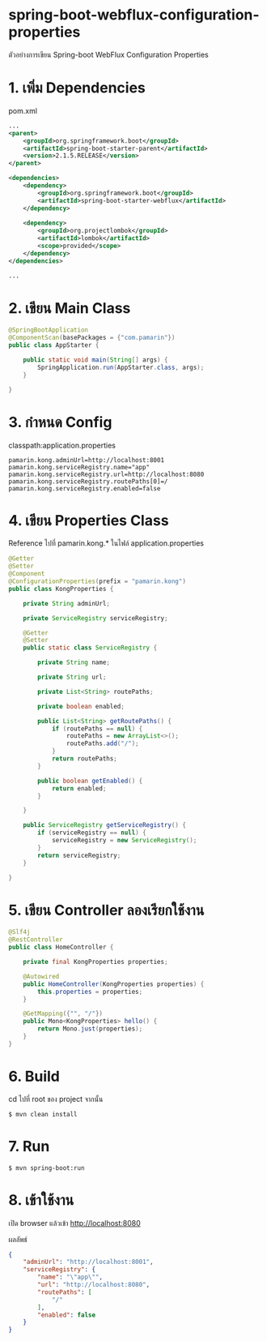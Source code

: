 # spring-boot-webflux-configuration-properties
ตัวอย่างการเขียน Spring-boot WebFlux Configuration Properties

# 1. เพิ่ม Dependencies

pom.xml 
``` xml
...
<parent>
    <groupId>org.springframework.boot</groupId>
    <artifactId>spring-boot-starter-parent</artifactId>
    <version>2.1.5.RELEASE</version>
</parent>

<dependencies>
    <dependency>
        <groupId>org.springframework.boot</groupId>
        <artifactId>spring-boot-starter-webflux</artifactId>
    </dependency>
    
    <dependency>
        <groupId>org.projectlombok</groupId>
        <artifactId>lombok</artifactId>
        <scope>provided</scope>
    </dependency>
</dependencies>

...
```

# 2. เขียน Main Class 

``` java
@SpringBootApplication
@ComponentScan(basePackages = {"com.pamarin"}) 
public class AppStarter {

    public static void main(String[] args) {
        SpringApplication.run(AppStarter.class, args);
    }

}
```

# 3. กำหนด Config 
classpath:application.properties 
``` properties
pamarin.kong.adminUrl=http://localhost:8001
pamarin.kong.serviceRegistry.name="app"
pamarin.kong.serviceRegistry.url=http://localhost:8080
pamarin.kong.serviceRegistry.routePaths[0]=/
pamarin.kong.serviceRegistry.enabled=false
```

# 4. เขียน Properties Class  
Reference ไปที่ pamarin.kong.* ในไฟล์ application.properties 
```java
@Getter
@Setter
@Component
@ConfigurationProperties(prefix = "pamarin.kong")
public class KongProperties {

    private String adminUrl;

    private ServiceRegistry serviceRegistry;

    @Getter
    @Setter
    public static class ServiceRegistry {

        private String name;

        private String url;

        private List<String> routePaths;

        private boolean enabled;

        public List<String> getRoutePaths() {
            if (routePaths == null) {
                routePaths = new ArrayList<>();
                routePaths.add("/");
            }
            return routePaths;
        }

        public boolean getEnabled() {
            return enabled;
        }

    }

    public ServiceRegistry getServiceRegistry() {
        if (serviceRegistry == null) {
            serviceRegistry = new ServiceRegistry();
        }
        return serviceRegistry;
    }

}
```

# 5. เขียน Controller ลองเรียกใช้งาน
```java
@Slf4j
@RestController
public class HomeController {

    private final KongProperties properties;

    @Autowired
    public HomeController(KongProperties properties) {
        this.properties = properties;
    }

    @GetMapping({"", "/"})
    public Mono<KongProperties> hello() {
        return Mono.just(properties);
    }
}

```

# 6. Build
cd ไปที่ root ของ project จากนั้น  
``` shell 
$ mvn clean install
```

# 7. Run 
``` shell 
$ mvn spring-boot:run
```

# 8. เข้าใช้งาน

เปิด browser แล้วเข้า [http://localhost:8080](http://localhost:8080)  
  
ผลลัพธ์
```json
{
    "adminUrl": "http://localhost:8001",
    "serviceRegistry": {
        "name": "\"app\"",
        "url": "http://localhost:8080",
        "routePaths": [
            "/"
        ],
        "enabled": false
    }
}
```
